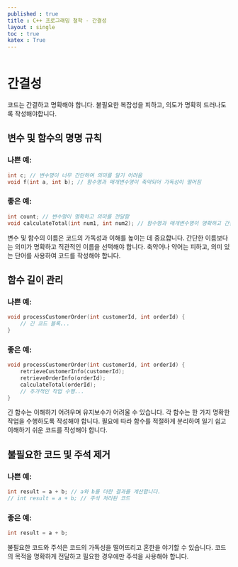 ```yaml
---
published : true 
title : C++ 프로그래밍 철학 - 간결성  
layout : single 
toc : true 
katex : True 
---
```

```c++

```

# 간결성

코드는 간결하고 명확해야 합니다. 불필요한 복잡성을 피하고, 의도가 명확히 드러나도록 작성해야합니다.

## 변수 및 함수의 명명 규칙

### 나쁜 예:
```cpp
int c; // 변수명이 너무 간단하여 의미를 알기 어려움
void f(int a, int b); // 함수명과 매개변수명이 축약되어 가독성이 떨어짐
```
### 좋은 예:
```cpp
int count; // 변수명이 명확하고 의미를 전달함
void calculateTotal(int num1, int num2); // 함수명과 매개변수명이 명확하고 간결하여 가독성이 좋음
```

변수 및 함수의 이름은 코드의 가독성과 이해를 높이는 데 중요합니다. 간단한 이름보다는 의미가 명확하고 직관적인 이름을 선택해야 합니다. 축약어나 약어는 피하고, 의미 있는 단어를 사용하여 코드를 작성해야 합니다.



## 함수 길이 관리
### 나쁜 예:
```cpp
void processCustomerOrder(int customerId, int orderId) {
    // 긴 코드 블록...
}
```
### 좋은 예:
```cpp
void processCustomerOrder(int customerId, int orderId) {
    retrieveCustomerInfo(customerId);
    retrieveOrderInfo(orderId);
    calculateTotal(orderId);
    // 추가적인 작업 수행...
}
```
긴 함수는 이해하기 어려우며 유지보수가 어려울 수 있습니다. 각 함수는 한 가지 명확한 작업을 수행하도록 작성해야 합니다. 필요에 따라 함수를 적절하게 분리하여 일기 쉽고 이해하기 쉬운 코드를 작성해야 합니다.

## 불필요한 코드 및 주석 제거

### 나쁜 예:
```cpp
int result = a + b; // a와 b를 더한 결과를 계산합니다.
// int result = a + b; // 주석 처리된 코드
```

### 좋은 예:
```cpp
int result = a + b;
```

불필요한 코드와 주석은 코드의 가독성을 떨어뜨리고 혼한을 야기할 수 있습니다. 코드의 목적을 명확하게 전달하고 필요한 경우에만 주석을 사용해야 합니다.
